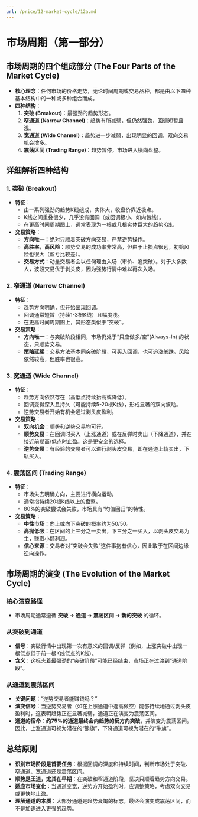 ```yaml
---
url: /price/12-market-cycle/12a.md
---
```

# 市场周期（第一部分）

## 市场周期的四个组成部分 (The Four Parts of the Market Cycle)

* **核心理念**：任何市场的价格走势，无论时间周期或交易品种，都是由以下四种基本结构中的一种或多种组合而成。
* **四种结构**：
  1. **突破 (Breakout)**：最强劲的趋势形态。
  2. **窄通道 (Narrow Channel)**：趋势有所减弱，但仍然强劲，回调短暂且浅。
  3. **宽通道 (Wide Channel)**：趋势进一步减弱，出现明显的回调，双向交易机会增多。
  4. **震荡区间 (Trading Range)**：趋势暂停，市场进入横向盘整。

## 详细解析四种结构

### 1. 突破 (Breakout)

* **特征**：
  * 由一系列强劲的趋势K线组成，实体大，收盘价靠近极点。
  * K线之间重叠很少，几乎没有回调（或回调极小，如内包线）。
  * 在更高时间周期图上，通常表现为一根或几根实体巨大的趋势K线。
* **交易策略**：
  * **方向唯一**：绝对只顺着突破方向交易，严禁逆势操作。
  * **高胜率，高风险**：顺势交易的成功率非常高，但由于止损点很远，初始风险也很大（盈亏比较差）。
  * **交易方式**：动量交易者会以任何理由入场（市价、追突破）。对于大多数人，波段交易优于剥头皮，因为强势行情中难以再次入场。

### 2. 窄通道 (Narrow Channel)

* **特征**：
  * 趋势方向明确，但开始出现回调。
  * 回调通常短暂（持续1-3根K线）且幅度浅。
  * 在更高时间周期图上，其形态类似于“突破”。
* **交易策略**：
  * **方向唯一**：与突破阶段相同，市场仍处于“只应做多/空”(Always-In) 的状态，只顺势交易。
  * **策略延续**：交易方法基本同突破阶段，可买入回调，也可追涨杀跌。风险依然较高，但胜率也很高。

### 3. 宽通道 (Wide Channel)

* **特征**：
  * 趋势方向依然存在（高低点持续抬高或降低）。
  * 回调变得深入且持久（可能持续5-20根K线），形成显著的双向波动。
  * 逆势交易者开始有机会通过剥头皮盈利。
* **交易策略**：
  * **双向机会**：顺势和逆势交易均可行。
  * **顺势交易**：在回调时买入（上涨通道）或在反弹时卖出（下降通道），并在接近前期高/低点时止盈。这是更安全的选择。
  * **逆势交易**：有经验的交易者可以进行剥头皮交易，即在通道上轨卖出，下轨买入。

### 4. 震荡区间 (Trading Range)

* **特征**：
  * 市场失去明确方向，主要进行横向运动。
  * 通常指持续20根K线以上的盘整。
  * 80%的突破尝试会失败，市场具有“均值回归”的特性。
* **交易策略**：
  * **中性市场**：向上或向下突破的概率约为50/50。
  * **高抛低吸**：在区间的上三分之一卖出，下三分之一买入，以剥头皮交易为主，赚取小额利润。
  * **信心来源**：交易者对“突破会失败”这件事抱有信心，因此敢于在区间边缘逆向操作。

## 市场周期的演变 (The Evolution of the Market Cycle)

### 核心演变路径

* 市场周期通常遵循 **突破 → 通道 → 震荡区间 → 新的突破** 的循环。

### 从突破到通道

* **信号**：突破行情中出现第一次有意义的回调/反弹（例如，上涨突破中出现一根低点低于前一根K线低点的K线）。
* **含义**：这标志着最强劲的“突破阶段”可能已经结束，市场正在过渡到“通道阶段”。

### 从通道到震荡区间

* **关键问题**：“逆势交易者能赚钱吗？”
* **演变信号**：当逆势交易者（如在上涨通道中逢高做空）能够持续地通过剥头皮盈利时，这表明趋势正在显著减弱，通道正在演变为震荡区间。
* **通道的宿命**：**约75%的通道最终会向趋势的反方向突破**，并演变为震荡区间。因此，上涨通道可视为潜在的“熊旗”，下降通道可视为潜在的“牛旗”。

## 总结原则

* **识别市场阶段是首要任务**：根据回调的深度和持续时间，判断市场处于突破、窄通道、宽通道还是震荡区间。
* **顺势是王道，尤其在早期**：在突破和窄通道阶段，坚决只顺着趋势方向交易。
* **适应市场变化**：当通道变宽，逆势方开始盈利时，应调整策略，考虑双向交易或更快地止盈。
* **理解通道的本质**：大部分通道是趋势衰竭的标志，最终会演变成震荡区间，而不是加速进入更强的趋势。
